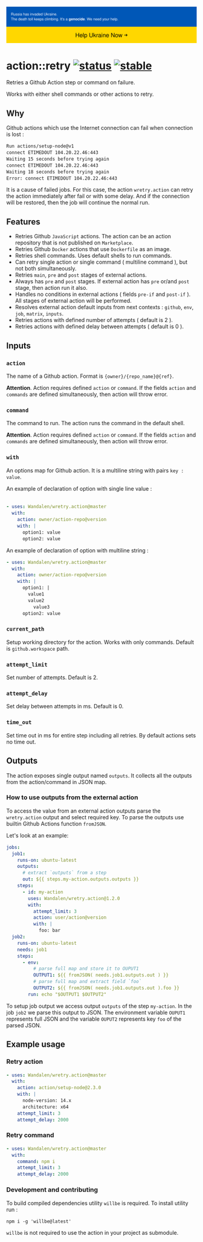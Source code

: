 [![Stand With Ukraine](https://raw.githubusercontent.com/vshymanskyy/StandWithUkraine/main/banner2-direct.svg)](https://stand-with-ukraine.pp.ua)

# action::retry [![status](https://github.com/Wandalen/wretry.action/actions/workflows/wRetryActionPublish.yml/badge.svg)](https://github.com/Wandalen/wretry.action/actions/workflows/wRetryActionPublish.yml) [![stable](https://img.shields.io/badge/stability-stable-brightgreen.svg)](https://github.com/emersion/stability-badges#stable)

Retries a Github Action step or command on failure.

Works with either shell commands or other actions to retry.

## Why

Github actions which use the Internet connection can fail when connection is lost :

```bash
Run actions/setup-node@v1
connect ETIMEDOUT 104.20.22.46:443
Waiting 15 seconds before trying again
connect ETIMEDOUT 104.20.22.46:443
Waiting 18 seconds before trying again
Error: connect ETIMEDOUT 104.20.22.46:443
```

It is a cause of failed jobs. For this case, the action `wretry.action` can retry the action immediately after fail or with some delay. And if the connection will be restored, then the job will continue the normal run.

## Features

- Retries Github `JavaScript` actions. The action can be an action repository that is not published on `Marketplace`.
- Retries Github `Docker` actions that use `Dockerfile` as an image.
- Retries shell commands. Uses default shells to run commands.
- Can retry single action or single command ( multiline command ), but not both simultaneously.
- Retries `main`, `pre` and `post` stages of external actions.
- Always has `pre` and `post` stages. If external action has `pre` or/and `post` stage, then action run it also.
- Handles no conditions in external actions ( fields `pre-if` and `post-if` ). All stages of external action will be performed.
- Resolves external action default inputs from next contexts : `github`, `env`, `job`, `matrix`, `inputs`.
- Retries actions with defined number of attempts ( default is 2 ).
- Retries actions with defined delay between attempts ( default is 0 ).

## Inputs

### `action`

The name of a Github action. Format is `{owner}/{repo_name}@{ref}`.

**Attention**. Action requires defined `action` or `command`. If the fields `action` and `commands` are defined simultaneously, then action will throw error.

### `command`

The command to run. The action runs the command in the default shell.

**Attention**. Action requires defined `action` or `command`. If the fields `action` and `commands` are defined simultaneously, then action will throw error.

### `with`

An options map for Github action. It is a multiline string with pairs `key : value`.

An example of declaration of option with single line value :
```yaml

- uses: Wandalen/wretry.action@master
  with:
    action: owner/action-repo@version
    with: |
      option1: value
      option2: value
```
An example of declaration of option with multiline string :
```yaml
- uses: Wandalen/wretry.action@master
  with:
    action: owner/action-repo@version
    with: |
      option1: |
        value1
        value2
          value3
      option2: value
```

### `current_path`

Setup working directory for the action. Works with only commands. Default is `github.workspace` path.

### `attempt_limit`

Set number of attempts. Default is 2.

### `attempt_delay`

Set delay between attempts in ms. Default is 0.

### `time_out`

Set time out in ms for entire step including all retries. By default actions sets no time out.

## Outputs

The action exposes single output named `outputs`. It collects all the outputs from the action/command in JSON map.

### How to use outputs from the external action

To access the value from an external action outputs parse the `wretry.action` output and select required key. To parse the outputs use builtin Github Actions function `fromJSON`.

Let's look at an example:

```yaml
jobs:
  job1:
    runs-on: ubuntu-latest
    outputs:
      # extract `outputs` from a step
      out: ${{ steps.my-action.outputs.outputs }}
    steps:
      - id: my-action
        uses: Wandalen/wretry.action@1.2.0
        with:
          attempt_limit: 3
          action: user/action@version
          with: |
            foo: bar
  job2:
    runs-on: ubuntu-latest
    needs: job1
    steps:
      - env:
          # parse full map and store it to OUPUT1
          OUTPUT1: ${{ fromJSON( needs.job1.outputs.out ) }}
          # parse full map and extract field `foo`
          OUTPUT2: ${{ fromJSON( needs.job1.outputs.out ).foo }}
        run: echo "$OUTPUT1 $OUTPUT2"
```

To setup job output we access output `outputs` of the step `my-action`. In the job `job2` we parse this output to JSON. The environment variable `OUPUT1` represents full JSON and the variable `OUPUT2` represents key `foo` of the parsed JSON.

## Example usage

### Retry action

```yaml
- uses: Wandalen/wretry.action@master
  with:
    action: action/setup-node@2.3.0
    with: |
      node-version: 14.x
      architecture: x64
    attempt_limit: 3
    attempt_delay: 2000
```

### Retry command

```yaml
- uses: Wandalen/wretry.action@master
  with:
    command: npm i
    attempt_limit: 3
    attempt_delay: 2000
```

### Development and contributing

To build compiled dependencies utility `willbe` is required. To install utility run :

```
npm i -g 'willbe@latest'
```

`willbe` is not required to use the action in your project as submodule.

<!-- will .publish action.release.minor -->
